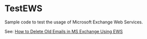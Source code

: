 # TestEWS
Sample code to test the usage of Microsoft Exchange Web Services.

See: [How to Delete Old Emails in MS Exchange Using EWS](http://tech.franzone.blog/2020/02/05/how-to-delete-old-emails-in-ms-exchange-using-ews/)
